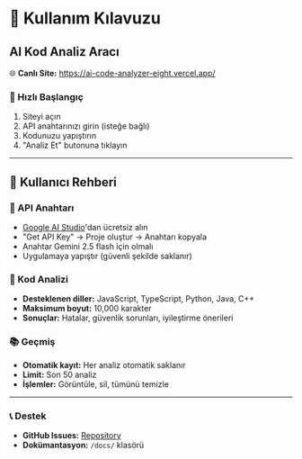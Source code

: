 # 👥 Kullanım Kılavuzu

## AI Kod Analiz Aracı

🌐 **Canlı Site:** https://ai-code-analyzer-eight.vercel.app/

### 🚀 Hızlı Başlangıç
1. Siteyi açın
2. API anahtarınızı girin (isteğe bağlı)
3. Kodunuzu yapıştırın
4. "Analiz Et" butonuna tıklayın

---

## 👤 Kullanıcı Rehberi

### 🔑 API Anahtarı
- [Google AI Studio](https://ai.google.dev/tutorials/setup)'dan ücretsiz alın
- "Get API Key" → Proje oluştur → Anahtarı kopyala 
- Anahtar Gemini 2.5 flash için olmalı 
- Uygulamaya yapıştır (güvenli şekilde saklanır)

### 📝 Kod Analizi
- **Desteklenen diller:** JavaScript, TypeScript, Python, Java, C++
- **Maksimum boyut:** 10,000 karakter
- **Sonuçlar:** Hatalar, güvenlik sorunları, iyileştirme önerileri

### 📚 Geçmiş
- **Otomatik kayıt:** Her analiz otomatik saklanır
- **Limit:** Son 50 analiz
- **İşlemler:** Görüntüle, sil, tümünü temizle

---

### 📞 Destek
- **GitHub Issues:** [Repository](https://github.com/ali-gurcan/AI-Code-Analyzer-/issues)
- **Dokümantasyon:** `/docs/` klasörü
